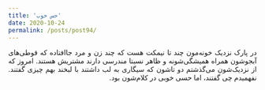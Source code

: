 ```yaml
---
title: 'حس خوب'
date: 2020-10-24
permalink: /posts/post94/
---
```

<div align="justify" dir="rtl">

در پارک نزدیک خونه‌مون چند تا نیمکت هست که چند زن و مرد جاافتاده که قوطی‌های آبجوشون همراه همیشگی‌شونه و ظاهر نسبتا مندرسی دارند مشتریش هستند. امروز که از نزدیک‌شون می‌گذشتم دو تاشون که سیگاری به لب داشتند با لبخند بهم چیزی گفتند. نفهمیدم چی گفتند، اما حسی خوبی در کلام‌شون بود.

</div>
